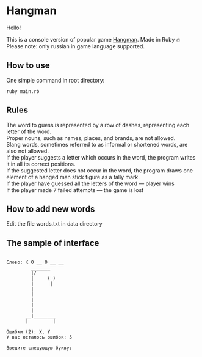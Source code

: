 # Hangman

Hello!

This is a console version of popular game [Hangman](https://en.wikipedia.org/wiki/Hangman_(game)). Made in Ruby 🔥
<br>Please note: only russian in game language supported.

## How to use
One simple command in root directory:
```
ruby main.rb
```

## Rules
The word to guess is represented by a row of dashes, representing each letter of the word.
<br>Proper nouns, such as names, places, and brands, are not allowed.
<br>Slang words, sometimes referred to as informal or shortened words, are also not allowed.
<br>If the player suggests a letter which occurs in the word, the program writes it in all its correct positions. 
<br>If the suggested letter does not occur in the word, the program draws one element of a hanged man stick figure as a tally mark.
<br>If the player have guessed all the letters of the word — player wins
<br>If the player made 7 failed attempts  — the game is lost


## How to add new words
Edit the file words.txt in data directory

## The sample of interface
<pre><code>
Слово: К О __ О __ __
         _______
         |/
         |     ( )
         |      |
         |
         |
         |
         |
         |
       __|________
       |         |

Ошибки (2): Х, У
У вас осталось ошибок: 5

Введите следующую букву:
</code></pre>
